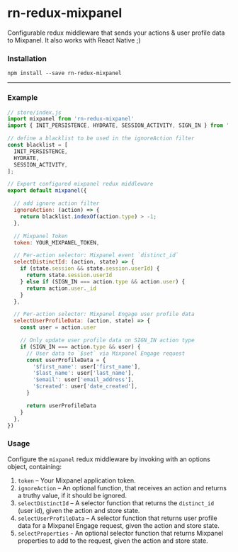 # rn-redux-mixpanel
Configurable redux middleware that sends your actions & user profile data to Mixpanel.  It also works with React Native ;)

### Installation
```
npm install --save rn-redux-mixpanel
```
* * *


### Example
```javascript
// store/index.js
import mixpanel from 'rn-redux-mixpanel'
import { INIT_PERSISTENCE, HYDRATE, SESSION_ACTIVITY, SIGN_IN } from '../../constants/ActionTypes'

// define a blacklist to be used in the ignoreAction filter
const blacklist = [
  INIT_PERSISTENCE,
  HYDRATE,
  SESSION_ACTIVITY,
];

// Export configured mixpanel redux middleware
export default mixpanel({

  // add ignore action filter
  ignoreAction: (action) => {
    return blacklist.indexOf(action.type) > -1;
  },

  // Mixpanel Token
  token: YOUR_MIXPANEL_TOKEN,

  // Per-action selector: Mixpanel event `distinct_id`
  selectDistinctId: (action, state) => {
    if (state.session && state.session.userId) {
      return state.session.userId
    } else if (SIGN_IN === action.type && action.user) {
      return action.user._id
    }
  },

  // Per-action selector: Mixpanel Engage user profile data
  selectUserProfileData: (action, state) => {
    const user = action.user

    // Only update user profile data on SIGN_IN action type
    if (SIGN_IN === action.type && user) {
      // User data to `$set` via Mixpanel Engage request
      const userProfileData = {
        '$first_name': user['first_name'],
        '$last_name': user['last_name'],
        '$email': user['email_address'],
        '$created': user['date_created'],
      }

      return userProfileData
    }
  },
})
```


### Usage
Configure the `mixpanel` redux middleware by invoking with an options object, containing:

1. `token` – Your Mixpanel application token.
2. `ignoreAction` – An optional function, that receives an action and returns a truthy value, if it should be ignored.
3. `selectDistinctId` – A selector function that returns the `distinct_id` (user id), given the action and store state.
4. `selectUserProfileData` – A selector function that returns user profile data for a Mixpanel Engage request, given the action and store state.
5. `selectProperties` - An optional selector function that returns Mixpanel properties to add to the request, given the action and store state.

